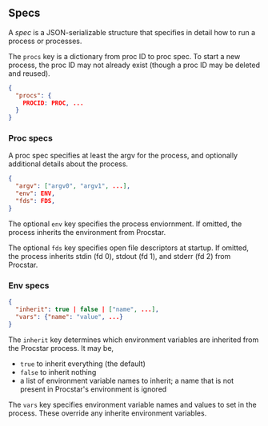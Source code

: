 ## Specs

A _spec_ is a JSON-serializable structure that specifies in detail how to run a
process or processes.

The `procs` key is a dictionary from proc ID to proc spec.  To start a new
process, the proc ID may not already exist (though a proc ID may be deleted and
reused).

```json
{
  "procs": {
    PROCID: PROC, ...
  }
}
```

### Proc specs

A proc spec specifies at least the argv for the process, and optionally
additional details about the process.

```json
{
  "argv": ["argv0", "argv1", ...],
  "env": ENV,
  "fds": FDS,
}
```

The optional `env` key specifies the process enviornment.  If omitted, the
process inherits the environment from Procstar.

The optional `fds` key specifies open file descriptors at startup.  If omitted,
the process inherits stdin (fd 0), stdout (fd 1), and stderr (fd 2) from
Procstar.


### Env specs

```json
{
  "inherit": true | false | ["name", ...],
  "vars": {"name": "value", ...}
}
```

The `inherit` key determines which environment variables are inherited from the
Procstar process.  It may be,
- `true` to inherit everything (the default)
- `false` to inherit nothing
- a list of environment variable names to inherit; a name that is not present in
  Procstar's environment is ignored

The `vars` key specifies environment variable names and values to set in the
process.  These override any inherite environment variables.

